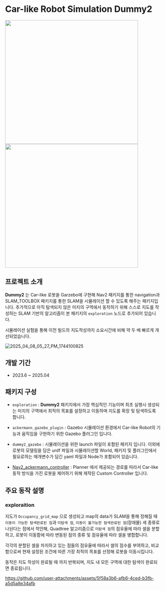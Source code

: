 # Car-like Robot Simulation __Dummy2__

<img src = "https://github.com/user-attachments/assets/30c32d0c-ce11-4ea5-bdbf-c6d86a9e6d4f" width="430" height="400"> <img src = "https://github.com/user-attachments/assets/80edad36-e67c-43a0-a945-7c514f113920" width="430" height="400">

## 프로젝트 소개
__Dummy2__ 는 Car-like 로봇을 Garzebo에 구현해 Nav2 패키지를 통한 navigation과 SLAM_TOOLBOX 패키지를 통한 SLAM을 시뮬레이션 할 수 있도록 해주는 패키지입니다.
추가적으로 아직 탐색되지 않은 미지의 구역에서 동작하기 위해 스스로 지도를 작성하는 SLAM 기반의 알고리즘이 본 패키지의 `exploration` 노드로 추가되어 있습니다.

시뮬레이션 실험을 통해 이전 빌드의 지도작성까지 소요시간에 비해 약 두 배 빠르게 개선되었습니다.


![2025_04_08_05_27_PM_1744100825](https://github.com/user-attachments/assets/09a389c6-2f8b-4081-8f22-b38696f34b5c)

## 개발 기간
* 2023.6 ~ 2025.04

## 패키지 구성
* `exploration` : __Dummy2__ 패키지에서 가장 핵심적인 기능이며 최초 실행시 생성되는 미지의 구역에서 최적의 목표를 설정하고 이동하며 지도를 확장 및 탐색하도록 합니다.

* `ackermann_gazebo_plugin` : Gazebo 시뮬레이션 환경에서 Car-like Robot의 기능과 움직임을 구현하기 위한 Gazebo 플러그인 입니다.  

* `dummy2_gazebo` : 시뮬레이션을 위한 launch 파일이 포함된 패키지 입니다. 이외에 로봇의 모델링을 담은 urdf 파일과 시뮬레이션할 World, 패키지 및 플러그인에서 필요로하는 매개변수가 담긴 yaml 파일과 Node가 포함되어 있습니다.

* [Nav2_ackermann_controller](https://github.com/Gone030/nav2_ackermann_controller) : Planner 에서 제공되는 경로를 따라서 Car-like 동작 방식을 가진 로봇을 제어하기 위해 제작된 Custom Controller 입니다.


## 주요 동작 설명
### exploraition
지도가 `Occupancy_grid_map` 으로 생성되고 map의 data가 SLAM을 통해 정해질 때 `이동이 가능한 탐색완료된 점`과 `미탐색 점`, `이동이 불가능한 탐색완료된 점`(장애물) 세 종류로 나뉜다는 점에서 착안해, Quadtree 알고리즘으로 `미탐색 점`의 점유율에 따라 셀을 분할하고, 로봇이 이동함에 따라 변동된 점의 종류 및 점유율에 따라 셀을 병합합니다.

각각의 분할된 셀을 차지하고 있는 점들의 점유율에 따라서 셀의 점수를 부여하고, 비교함으로써 현재 설정된 조건에 따른 가장 최적의 목표를 선정해 로봇을 이동시킵니다.

동작은 지도 작성이 완료될 때 까지 반복되며, 지도 내 모든 구역에 대한 탐색이 완료되면 종료됩니다.


https://github.com/user-attachments/assets/5f58a3b6-afb6-4ced-b3fb-a5d5a8e34afb

